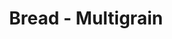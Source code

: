---
title: Bread - Multigrain
price: $4.97
description: Duis aliquam convallis nunc. Proin at turpis a pede posuere nonummy. Integer non velit.
image: https://dummyimage.com/100x250.png/cc0000/ffffff
---